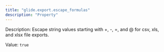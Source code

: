 ```yaml
---
title: "glide.export.escape_formulas"
description: "Property"
---
```


Description: Escape string values starting with +, -, =, and @ for csv, xls, and xlsx file exports.
		

Value: `true`